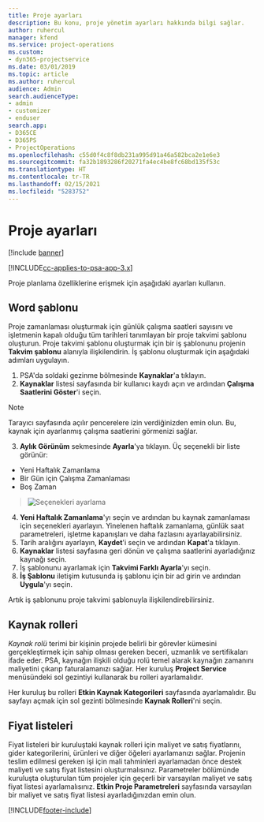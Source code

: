```yaml
---
title: Proje ayarları
description: Bu konu, proje yönetim ayarları hakkında bilgi sağlar.
author: ruhercul
manager: kfend
ms.service: project-operations
ms.custom:
- dyn365-projectservice
ms.date: 03/01/2019
ms.topic: article
ms.author: ruhercul
audience: Admin
search.audienceType:
- admin
- customizer
- enduser
search.app:
- D365CE
- D365PS
- ProjectOperations
ms.openlocfilehash: c55d0f4c8f8db231a995d91a46a582bca2e1e6e3
ms.sourcegitcommit: fa32b1893286f20271fa4ec4be8fc68bd135f53c
ms.translationtype: HT
ms.contentlocale: tr-TR
ms.lasthandoff: 02/15/2021
ms.locfileid: "5283752"
---
```

# <a name="project-settings"></a>Proje ayarları

[!include [banner](../includes/psa-now-project-operations.md)]

[!INCLUDE[cc-applies-to-psa-app-3.x](../includes/cc-applies-to-psa-app-3x.md)]

Proje planlama özelliklerine erişmek için aşağıdaki ayarları kullanın.

## <a name="work-template"></a>Word şablonu

Proje zamanlaması oluşturmak için günlük çalışma saatleri sayısını ve işletmenin kapalı olduğu tüm tarihleri tanımlayan bir proje takvimi şablonu oluşturun. Proje takvimi şablonu oluşturmak için bir iş şablonunu projenin **Takvim şablonu** alanıyla ilişkilendirin. İş şablonu oluşturmak için aşağıdaki adımları uygulayın.

1. PSA'da soldaki gezinme bölmesinde **Kaynaklar**'a tıklayın. 
2. **Kaynaklar** listesi sayfasında bir kullanıcı kaydı açın ve ardından **Çalışma Saatlerini Göster**'i seçin.

  > [!NOTE]
  > Tarayıcı sayfasında açılır pencerelere izin verdiğinizden emin olun. Bu, kaynak için ayarlanmış çalışma saatlerini görmenizi sağlar.
  
3. **Aylık Görünüm** sekmesinde **Ayarla**'ya tıklayın. Üç seçenekli bir liste görünür: 

  - Yeni Haftalık Zamanlama
  - Bir Gün için Çalışma Zamanlaması
  - Boş Zaman

> ![Seçenekleri ayarlama](media/project-13.png)

4. **Yeni Haftalık Zamanlama**'yı seçin ve ardından bu kaynak zamanlaması için seçenekleri ayarlayın. Yinelenen haftalık zamanlama, günlük saat parametreleri, işletme kapanışları ve daha fazlasını ayarlayabilirsiniz.
5. Tarih aralığını ayarlayın, **Kaydet**'i seçin ve ardından **Kapat**'a tıklayın. 
6. **Kaynaklar** listesi sayfasına geri dönün ve çalışma saatlerini ayarladığınız kaynağı seçin. 
7. İş şablonunu ayarlamak için **Takvimi Farklı Ayarla**'yı seçin. 
8. **İş Şablonu** iletişim kutusunda iş şablonu için bir ad girin ve ardından **Uygula**'yı seçin. 

Artık iş şablonunu proje takvimi şablonuyla ilişkilendirebilirsiniz.

## <a name="resource-roles"></a>Kaynak rolleri

*Kaynak rolü* terimi bir kişinin projede belirli bir görevler kümesini gerçekleştirmek için sahip olması gereken beceri, uzmanlık ve sertifikaları ifade eder. PSA, kaynağın ilişkili olduğu rolü temel alarak kaynağın zamanını maliyetini çıkarıp faturalamanızı sağlar. Her kuruluş **Project Service** menüsündeki sol gezintiyi kullanarak bu rolleri ayarlamalıdır.

Her kuruluş bu rolleri **Etkin Kaynak Kategorileri** sayfasında ayarlamalıdır. Bu sayfayı açmak için sol gezinti bölmesinde **Kaynak Rolleri**'ni seçin.

## <a name="price-lists"></a>Fiyat listeleri

Fiyat listeleri bir kuruluştaki kaynak rolleri için maliyet ve satış fiyatlarını, gider kategorilerini, ürünleri ve diğer öğeleri ayarlamanızı sağlar. Projenin teslim edilmesi gereken işi için mali tahminleri ayarlamadan önce destek maliyeti ve satış fiyat listesini oluşturmalısınız. Parametreler bölümünde kuruluşta oluşturulan tüm projeler için geçerli bir varsayılan maliyet ve satış fiyat listesi ayarlamalısınız. **Etkin Proje Parametreleri** sayfasında varsayılan bir maliyet ve satış fiyat listesi ayarladığınızdan emin olun.


[!INCLUDE[footer-include](../includes/footer-banner.md)]